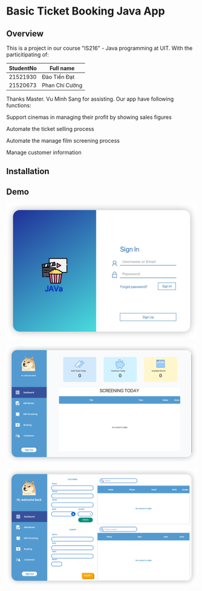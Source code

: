 # Basic Ticket Booking Java App

## Overview

This is a project in our course "IS216" - Java programming at UIT. With the particitipating of:

| StudentNo | Full name      |
| --------- | -------------- |
| 21521930  | Đào Tiến Đạt   |
| 21520673  | Phan Chí Cường |

Thanks Master. Vu Minh Sang for assisting. Our app have following functions:

Support cinemas in managing their profit by showing sales figures

Automate the ticket selling process

Automate the manage film screening process

Manage customer information

## Installation

## Demo

![1700885150801](image/README/1700885150801.png)

![1700885169377](image/README/1700885169377.png)

![1700885182794](image/README/1700885182794.png)
